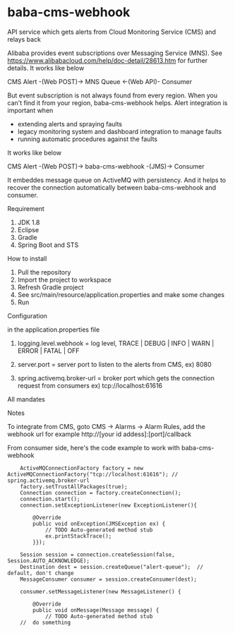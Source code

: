 # baba-cms-webhook
API service which gets alerts from Cloud Monitoring Service (CMS) and relays back

Alibaba provides event subscriptions over Messaging Service (MNS). See https://www.alibabacloud.com/help/doc-detail/28613.htm for further details. It works like below

CMS Alert -(Web POST)-> MNS Queue <-(Web API)- Consumer

But event subscription is not always found from every region. When you can't find it from your region, baba-cms-webhook helps. Alert integration is important when 

- extending alerts and spraying faults 
- legacy monitoring system and dashboard integration to manage faults
- running automatic procedures against the faults

It works like below

CMS Alert -(Web POST)-> baba-cms-webhook -(JMS)-> Consumer

It embeddes message queue on ActiveMQ with persistency. And it helps to recover the connection automatically between baba-cms-webhook and consumer. 

Requirement

1. JDK 1.8
2. Eclipse
3. Gradle 
4. Spring Boot and STS

How to install

1. Pull the repository
2. Import the project to workspace
3. Refresh Gradle project
4. See src/main/resource/application.properties and make some changes
5. Run

Configuration

in the application.properties file

1. logging.level.webhook = log level, TRACE | DEBUG | INFO | WARN | ERROR | FATAL | OFF

2. server.port = server port to listen to the alerts from CMS, ex) 8080

3. spring.activemq.broker-url = broker port which gets the connection request from consumers ex) tcp://localhost:61616

All mandates

Notes 

To integrate from CMS, goto CMS -> Alarms -> Alarm Rules, add the webhook url for example http://[your id addess]:[port]/callback

From consumer side, here's the code example to work with baba-cms-webhook

		ActiveMQConnectionFactory factory = new ActiveMQConnectionFactory("tcp://localhost:61616"); // spring.activemq.broker-url
		factory.setTrustAllPackages(true);
	    Connection connection = factory.createConnection();
	    connection.start();
	    connection.setExceptionListener(new ExceptionListener(){

			@Override
			public void onException(JMSException ex) {
				// TODO Auto-generated method stub
				ex.printStackTrace();
			}});
	    
	    Session session = connection.createSession(false, Session.AUTO_ACKNOWLEDGE);
	    Destination dest = session.createQueue("alert-queue");  //  default, don't change
	    MessageConsumer consumer = session.createConsumer(dest);
	    
	    consumer.setMessageListener(new MessageListener() {

			@Override
			public void onMessage(Message message) {
				// TODO Auto-generated method stub
        //  do something




